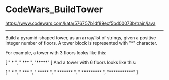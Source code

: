 # CodeWars_BuildTower

https://www.codewars.com/kata/576757b1df89ecf5bd00073b/train/java

___
Build a pyramid-shaped tower, as an array/list of strings, given a positive integer number of floors. A tower block is represented with "*" character.

For example, a tower with 3 floors looks like this:

[
  "  *  ",
  " *** ", 
  "*****"
]
And a tower with 6 floors looks like this:

[
  "     *     ", 
  "    ***    ", 
  "   *****   ", 
  "  *******  ", 
  " ********* ", 
  "***********"
]
